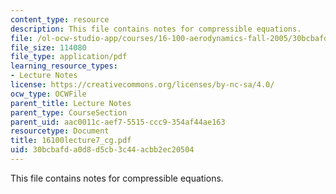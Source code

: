 ```yaml
---
content_type: resource
description: This file contains notes for compressible equations.
file: /ol-ocw-studio-app/courses/16-100-aerodynamics-fall-2005/30bcbafda0d8d5cb3c44acbb2ec20504_16100lecture7_cg.pdf
file_size: 114080
file_type: application/pdf
learning_resource_types:
- Lecture Notes
license: https://creativecommons.org/licenses/by-nc-sa/4.0/
ocw_type: OCWFile
parent_title: Lecture Notes
parent_type: CourseSection
parent_uid: aac0011c-aef7-5515-ccc9-354af44ae163
resourcetype: Document
title: 16100lecture7_cg.pdf
uid: 30bcbafd-a0d8-d5cb-3c44-acbb2ec20504
---
```

This file contains notes for compressible equations.